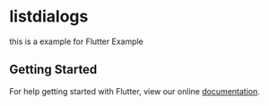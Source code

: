 # listdialogs

this is a example for Flutter Example

## Getting Started

For help getting started with Flutter, view our online
[documentation](https://flutter.io/).

